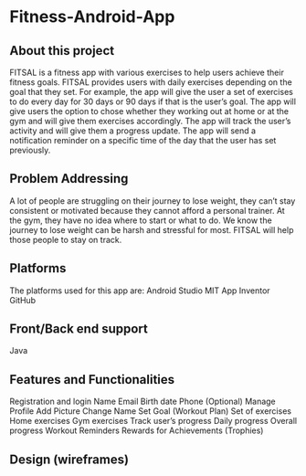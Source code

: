 # Fitness-Android-App

## About this project
FITSAL is a fitness app with various exercises to help users achieve their fitness goals. FITSAL provides users with daily exercises depending on the goal that they set. For example, the app will give the user a set of exercises to do every day for 30 days or 90 days if that is the user’s goal. The app will give users the option to chose whether they working out at home or at the gym and will give them exercises accordingly. 
The app will track the user’s activity and will give them a progress update. The app will send a notification reminder on a specific time of the day that the user has set previously.

## Problem Addressing
A lot of people are struggling on their journey to lose weight, they can’t stay consistent or motivated because they cannot afford a personal trainer. At the gym, they have no idea where to start or what to do. We know the journey to lose weight can be harsh and stressful for most. FITSAL will help those people to stay on track.

## Platforms
The platforms used for this app are:
Android Studio
MIT App Inventor
GitHub

## Front/Back end support
Java

## Features and Functionalities
Registration and login
Name
Email
Birth date
Phone (Optional)
Manage Profile
Add Picture
Change Name
Set Goal (Workout Plan)
Set of exercises
Home exercises
Gym exercises
Track user’s progress
Daily progress
Overall progress
Workout Reminders
Rewards for Achievements (Trophies)

## Design (wireframes)
